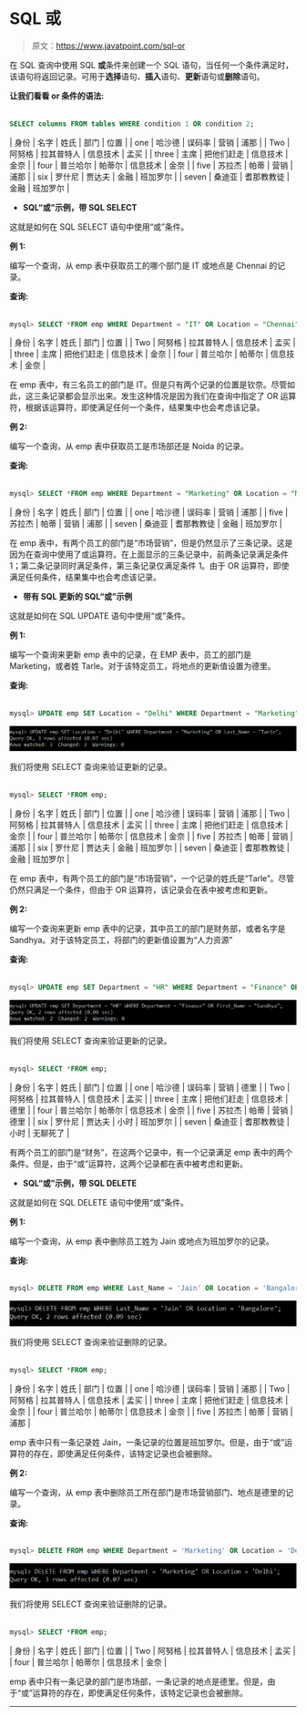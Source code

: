 # SQL 或

> 原文：<https://www.javatpoint.com/sql-or>

在 SQL 查询中使用 SQL **或**条件来创建一个 SQL 语句，当任何一个条件满足时，该语句将返回记录。可用于**选择**语句、**插入**语句、**更新**语句或**删除**语句。

**让我们看看 or 条件的语法:**

```sql

SELECT columns FROM tables WHERE condition 1 OR condition 2;  

```

| 身份 | 名字 | 姓氏 | 部门 | 位置 |
| one | 哈沙德 | 误码率 | 营销 | 浦那 |
| Two | 阿努格 | 拉其普特人 | 信息技术 | 孟买 |
| three | 主席 | 把他们赶走 | 信息技术 | 金奈 |
| four | 普兰哈尔 | 帕蒂尔 | 信息技术 | 金奈 |
| five | 苏拉杰 | 帕蒂 | 营销 | 浦那 |
| six | 罗什尼 | 贾达夫 | 金融 | 班加罗尔 |
| seven | 桑迪亚 | 耆那教教徒 | 金融 | 班加罗尔 |

*   **SQL“或”示例，带 SQL SELECT**

这就是如何在 SQL SELECT 语句中使用“或”条件。

**例 1:**

编写一个查询，从 emp 表中获取员工的哪个部门是 IT 或地点是 Chennai 的记录。

**查询:**

```sql

mysql> SELECT *FROM emp WHERE Department = "IT" OR Location = "Chennai";

```

| 身份 | 名字 | 姓氏 | 部门 | 位置 |
| Two | 阿努格 | 拉其普特人 | 信息技术 | 孟买 |
| three | 主席 | 把他们赶走 | 信息技术 | 金奈 |
| four | 普兰哈尔 | 帕蒂尔 | 信息技术 | 金奈 |

在 emp 表中，有三名员工的部门是 IT。但是只有两个记录的位置是钦奈。尽管如此，这三条记录都会显示出来。发生这种情况是因为我们在查询中指定了 OR 运算符，根据该运算符，即使满足任何一个条件，结果集中也会考虑该记录。

**例 2:**

编写一个查询，从 emp 表中获取员工是市场部还是 Noida 的记录。

**查询:**

```sql

mysql> SELECT *FROM emp WHERE Department = "Marketing" OR Location = "Noida";

```

| 身份 | 名字 | 姓氏 | 部门 | 位置 |
| one | 哈沙德 | 误码率 | 营销 | 浦那 |
| five | 苏拉杰 | 帕蒂 | 营销 | 浦那 |
| seven | 桑迪亚 | 耆那教教徒 | 金融 | 班加罗尔 |

在 emp 表中，有两个员工的部门是“市场营销”，但是仍然显示了三条记录。这是因为在查询中使用了或运算符。在上面显示的三条记录中，前两条记录满足条件 1；第二条记录同时满足条件，第三条记录仅满足条件 1。由于 OR 运算符，即使满足任何条件，结果集中也会考虑该记录。

*   **带有 SQL 更新的 SQL“或”示例**

这就是如何在 SQL UPDATE 语句中使用“或”条件。

**例 1:**

编写一个查询来更新 emp 表中的记录，在 EMP 表中，员工的部门是 Marketing，或者姓 Tarle。对于该特定员工，将地点的更新值设置为德里。

**查询:**

```sql

mysql> UPDATE emp SET Location = "Delhi" WHERE Department = "Marketing" OR Last_Name = "Tarle";

```

![SQL OR](img/135069d86b87576e24b42a5f56ce843c.png)

我们将使用 SELECT 查询来验证更新的记录。

```sql

mysql> SELECT *FROM emp;

```

| 身份 | 名字 | 姓氏 | 部门 | 位置 |
| one | 哈沙德 | 误码率 | 营销 | 浦那 |
| Two | 阿努格 | 拉其普特人 | 信息技术 | 孟买 |
| three | 主席 | 把他们赶走 | 信息技术 | 金奈 |
| four | 普兰哈尔 | 帕蒂尔 | 信息技术 | 金奈 |
| five | 苏拉杰 | 帕蒂 | 营销 | 浦那 |
| six | 罗什尼 | 贾达夫 | 金融 | 班加罗尔 |
| seven | 桑迪亚 | 耆那教教徒 | 金融 | 班加罗尔 |

在 emp 表中，有两个员工的部门是“市场营销”，一个记录的姓氏是“Tarle”。尽管仍然只满足一个条件，但由于 OR 运算符，该记录会在表中被考虑和更新。

**例 2:**

编写一个查询来更新 emp 表中的记录，其中员工的部门是财务部，或者名字是 Sandhya。对于该特定员工，将部门的更新值设置为“人力资源”

**查询:**

```sql

mysql> UPDATE emp SET Department = "HR" WHERE Department = "Finance" OR First_Name = "Sandhya";

```

![SQL OR](img/9b032d2cf0f7e938da7972ac5544e9e4.png)

我们将使用 SELECT 查询来验证更新的记录。

```sql

mysql> SELECT *FROM emp;

```

| 身份 | 名字 | 姓氏 | 部门 | 位置 |
| one | 哈沙德 | 误码率 | 营销 | 德里 |
| Two | 阿努格 | 拉其普特人 | 信息技术 | 孟买 |
| three | 主席 | 把他们赶走 | 信息技术 | 德里 |
| four | 普兰哈尔 | 帕蒂尔 | 信息技术 | 金奈 |
| five | 苏拉杰 | 帕蒂 | 营销 | 德里 |
| six | 罗什尼 | 贾达夫 | 小时 | 班加罗尔 |
| seven | 桑迪亚 | 耆那教教徒 | 小时 | 无聊死了 |

有两个员工的部门是“财务”，在这两个记录中，有一个记录满足 emp 表中的两个条件。但是，由于“或”运算符，这两个记录都在表中被考虑和更新。

*   **SQL“或”示例，带 SQL DELETE**

这就是如何在 SQL DELETE 语句中使用“或”条件。

**例 1:**

编写一个查询，从 emp 表中删除员工姓为 Jain 或地点为班加罗尔的记录。

**查询:**

```sql

mysql> DELETE FROM emp WHERE Last_Name = 'Jain' OR Location = 'Bangalore';

```

![SQL OR](img/89136276b5908e28bbd72c685020bd2d.png)

我们将使用 SELECT 查询来验证删除的记录。

```sql

mysql> SELECT *FROM emp;

```

| 身份 | 名字 | 姓氏 | 部门 | 位置 |
| one | 哈沙德 | 误码率 | 营销 | 浦那 |
| Two | 阿努格 | 拉其普特人 | 信息技术 | 孟买 |
| three | 主席 | 把他们赶走 | 信息技术 | 金奈 |
| four | 普兰哈尔 | 帕蒂尔 | 信息技术 | 金奈 |
| five | 苏拉杰 | 帕蒂 | 营销 | 浦那 |

emp 表中只有一条记录姓 Jain，一条记录的位置是班加罗尔。但是，由于“或”运算符的存在，即使满足任何条件，该特定记录也会被删除。

**例 2:**

编写一个查询，从 emp 表中删除员工所在部门是市场营销部门、地点是德里的记录。

**查询:**

```sql

mysql> DELETE FROM emp WHERE Department = 'Marketing' OR Location = 'Delhi';

```

![SQL OR](img/d29106b8a4053d029d7216a591623f65.png)

我们将使用 SELECT 查询来验证删除的记录。

```sql

mysql> SELECT *FROM emp;

```

| 身份 | 名字 | 姓氏 | 部门 | 位置 |
| Two | 阿努格 | 拉其普特人 | 信息技术 | 孟买 |
| four | 普兰哈尔 | 帕蒂尔 | 信息技术 | 金奈 |

emp 表中只有一条记录的部门是市场部，一条记录的地点是德里。但是，由于“或”运算符的存在，即使满足任何条件，该特定记录也会被删除。

* * *